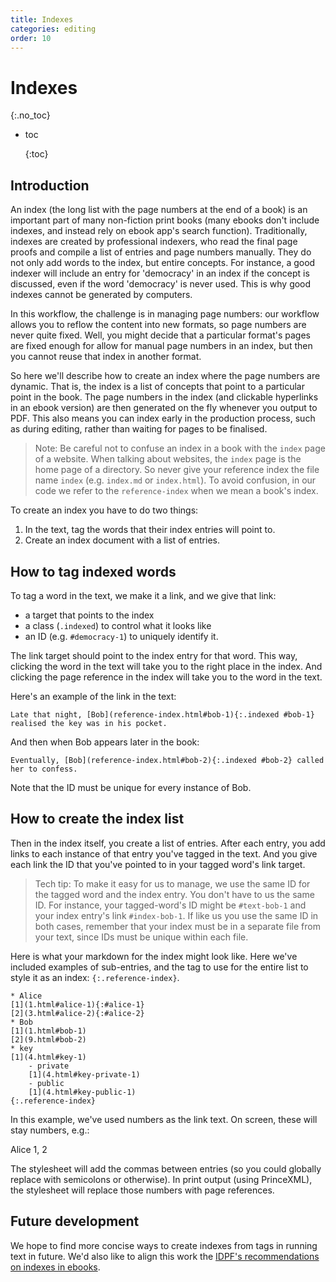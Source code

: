 ```yaml
---
title: Indexes
categories: editing
order: 10
---
```


# Indexes

{:.no\_toc}

* toc

  {:toc}

## Introduction

An index \(the long list with the page numbers at the end of a book\) is an important part of many non-fiction print books \(many ebooks don't include indexes, and instead rely on ebook app's search function\). Traditionally, indexes are created by professional indexers, who read the final page proofs and compile a list of entries and page numbers manually. They do not only add words to the index, but entire concepts. For instance, a good indexer will include an entry for 'democracy' in an index if the concept is discussed, even if the word 'democracy' is never used. This is why good indexes cannot be generated by computers.

In this workflow, the challenge is in managing page numbers: our workflow allows you to reflow the content into new formats, so page numbers are never quite fixed. Well, you might decide that a particular format's pages are fixed enough for allow for manual page numbers in an index, but then you cannot reuse that index in another format.

So here we'll describe how to create an index where the page numbers are dynamic. That is, the index is a list of concepts that point to a particular point in the book. The page numbers in the index \(and clickable hyperlinks in an ebook version\) are then generated on the fly whenever you output to PDF. This also means you can index early in the production process, such as during editing, rather than waiting for pages to be finalised.

> Note: Be careful not to confuse an index in a book with the `index` page of a website. When talking about websites, the `index` page is the home page of a directory. So never give your reference index the file name `index` \(e.g. `index.md` or `index.html`\). To avoid confusion, in our code we refer to the `reference-index` when we mean a book's index.

To create an index you have to do two things:

1. In the text, tag the words that their index entries will point to. 
2. Create an index document with a list of entries.

## How to tag indexed words

To tag a word in the text, we make it a link, and we give that link:

* a target that points to the index
* a class \(`.indexed`\) to control what it looks like
* an ID \(e.g. `#democracy-1`\) to uniquely identify it.

The link target should point to the index entry for that word. This way, clicking the word in the text will take you to the right place in the index. And clicking the page reference in the index will take you to the word in the text.

Here's an example of the link in the text:

```text
Late that night, [Bob](reference-index.html#bob-1){:.indexed #bob-1} realised the key was in his pocket.
```

And then when Bob appears later in the book:

```text
Eventually, [Bob](reference-index.html#bob-2){:.indexed #bob-2} called her to confess.
```

Note that the ID must be unique for every instance of Bob.

## How to create the index list

Then in the index itself, you create a list of entries. After each entry, you add links to each instance of that entry you've tagged in the text. And you give each link the ID that you've pointed to in your tagged word's link target.

> Tech tip: To make it easy for us to manage, we use the same ID for the tagged word and the index entry. You don't have to us the same ID. For instance, your tagged-word's ID might be `#text-bob-1` and your index entry's link `#index-bob-1`. If like us you use the same ID in both cases, remember that your index must be in a separate file from your text, since IDs must be unique within each file.

Here is what your markdown for the index might look like. Here we've included examples of sub-entries, and the tag to use for the entire list to style it as an index: `{:.reference-index}`.

```text
* Alice
[1](1.html#alice-1){:#alice-1}
[2](3.html#alice-2){:#alice-2}
* Bob
[1](1.html#bob-1)
[2](9.html#bob-2)
* key
[1](4.html#key-1)
    - private
    [1](4.html#key-private-1)
    - public
    [1](4.html#key-public-1)
{:.reference-index}
```

In this example, we've used numbers as the link text. On screen, these will stay numbers, e.g.:

Alice 1, 2

The stylesheet will add the commas between entries \(so you could globally replace with semicolons or otherwise\). In print output \(using PrinceXML\), the stylesheet will replace those numbers with page references.

## Future development

We hope to find more concise ways to create indexes from tags in running text in future. We'd also like to align this work the [IDPF's recommendations on indexes in ebooks](http://www.idpf.org/epub/idx/#s1).


